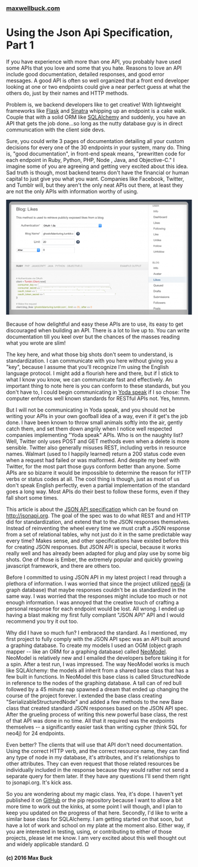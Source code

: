 ### [maxwellbuck.com](index.html)



# Using the Json Api Specification, Part 1


If you have experience with more than one API,  you probably have used some APIs that you love and some that you hate.  Reasons to love an API include good documentation, detailed responses, and good error messages.  A good API is often so well organized that a front end developer looking at one or two endpoints could give a near perfect guess at what the others do, just by their names and HTTP methods.

Problem is, we backend developers like to get creative! With lightweight frameworks like [Flask](http://flask.poco.org) and [Sinatra](http://sinatrarb.com) whipping up an endpoint is a cake walk.  Couple that with a solid ORM like [SQLAlchemy](http://sqlalchemy.org) and suddenly, you have an API that gets the job done...so long as the nutty database guy is in direct communication with the client side devs.

Sure, you could write 3 pages of documentation detailing all your custom decisions for every one of the 30 endpoints in your system, many do.  Thing is, "good documentation", in front-end speak means, "prewritten code for each endpoint in Ruby, Python, PHP, Node , Java, and Objective-C."  I imagine some of you are agreeing and getting very excited about this idea.  Sad truth is though, most backend teams don't have the financial or human capital to just give you what you want.  Companies like Facebook, Twitter, and Tumblr will, but they aren't the only neat APIs out there, at least they are not the only APIs with information worthy of using.


![Tumblr Dev Console](../images/tumblr-dev-console.png)


Because of how delightful and easy these APIs are to use, its easy to get discouraged when building an API.  There is a lot to live up to. You can write documentation till you keel over but the chances of the masses reading what you wrote are slim!

The key here, and what those big shots don't seem to understand, is standardization.  I can communicate with you here without giving you a "key", because I assume that you'll recognize I'm using the English language protocol.  I might add a flourish here and there, but if I stick to what I know you know, we can communicate fast and effectively.  An important thing to note here is you can conform to these standards, but you don't have to, I could begin communicating in [Yoda speak](http://yodaspeak.co.uk) if I so chose: The computer enforces well known standards for RESTful APIs not.  Yes, hmmm.

But I will not be communicating in Yoda speak, and you should not be writing your APIs in your own goofball idea of a way, even if it get's the job done.  I have been known to throw small animals softly into the air, gently catch them, and set them down angrily when I notice well respected companies implementing "Yoda speak" APIs.  Who is on the naughty list?  Well, Twitter only uses POST and GET methods even when a delete is more sensible.  Twitter also generally misuses REST, including verbs in resource names.  Walmart (used to I happily learned) return a 200 status code even when a request had failed or was malformed. And despite my beef with Twitter, for the most part those guys conform better than anyone.  Some APIs are so bizarre it would be impossible to determine the reason for HTTP verbs or status codes at all.  The cool thing is though, just as most of us don't speak English perfectly, even a partial implementation of the standard goes a long way.  Most APIs do their best to follow these forms, even if they fall short some times.

This article is about the [JSON API specification](http://jsonapi.org) which can be found on http://jsonapi.org.  The goal of the spec was to do what REST and and HTTP did for standardization, and extend that to the JSON responses themselves.  Instead of reinventing the wheel every time we must craft a JSON response from a set of relational tables, why not just do it in the same predictable way every time?  Makes sense, and other specifications have existed before this for creating JSON responses.  But JSON API is special, because it works really well and has already been adapted for plug and play use by some big shots.  One of those is Ember, the extremely popular and quickly growing javascript framework, and there are others too.

Before I committed to using JSON API in my latest project I read through a plethora of information.  I was worried that since the project utilized [neo4j](http://neo4j.com) (a graph database) that maybe responses couldn't be as standardized in the same way.  I was worried that the responses might include too much or not enough information.  I was annoyed that the creative touch of crafting a personal response for each endpoint would be lost.  All wrong.  I ended up having a blast making my first fully compliant "JSON API" API and I would recommend you try it out too.

Why did I have so much fun?  I embraced the standard.  As I mentioned, my first project to fully comply with the JSON API spec was an API built around a graphing database.  To create my models I used an OGM (object graph mapper -- like an ORM for a graphing database) called [NeoModel](http://github.com/robinedwards/neomodel).  NeoModel is relatively new and I emailed the developers before taking it for a spin.  After a test run, I was impressed.  The way NeoModel works is much like SQLAlchemy: the models all inherit from a shared base class that has a few built in functions.  In NeoModel this base class is called StructuredNode in reference to the nodes of the graphing database.  A tall can of red bull followed by a 45 minute nap spawned a dream that ended up changing the course of the project forever.  I extended the base class creating "SerializableStructuredNode" and added a few methods to the new Base class that created standard JSON responses based on the JSON API spec.  After the grueling process of writing this new powerful base class, the rest of that API was done in no time.  All that it required was the endpoints themselves -- a significantly easier task than writing cypher (think SQL for neo4j) for 24 endpoints.

Even better?  The clients that will use that API don't need documentation.  Using the correct HTTP verb, and the correct resource name, they can find any type of node in my database, it's attributes, and it's relationships to other attributes.  They can even request that those related resources be individually included in the response because they would rather not send a separate query for them later.  If they have any questions I'll send them right to jsonapi.org. It's kick ass.

So you are wondering about my magic class.  Yea, it's dope.  I haven't yet published it on [GitHub](http://github.com/buckmaxwell) or the pip repository because I want to allow a bit more time to work out the kinks, at some point I will though, and I plan to keep you updated on the progress of that here.  Secondly, I'd like to write a similar base class for SQLAlchemy.  I am getting started on that soon, but have a lot of work and school on my plate at the moment also.  Either way, if you are interested in testing, using, or contributing to either of those projects, please let me know.  I am very excited about this well thought out and widely applicable standard. Ω



#### (c) 2016 Max Buck